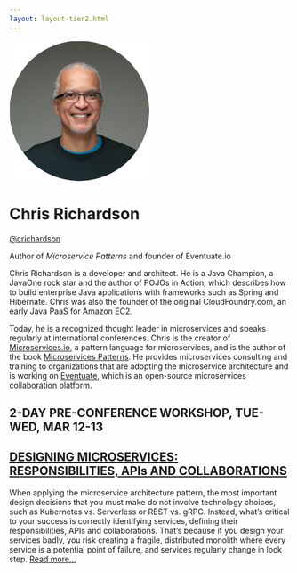```yaml
---
layout: layout-tier2.html
---
```

<div class="container section featured-speaker">
    <div class="row">
      <div class="col-xs-12 col-sm-2 img-container">
        <img class="speaker-page-img" src="../img/speakers/Chris-Richardson-ON.png" />
        </div>
      <div class="col-xs-12 col-sm-10 copy-container">
        <h1 class="speaker-header">Chris Richardson</h1>
        <p><a class="speaker-handle" href="https://twitter.com/crichardson" target="_blank">@crichardson</a></p>
        <span class="speaker-subtitle">Author of <em>Microservice Patterns</em> and founder of <a href="https://eventuate.io/"></a>Eventuate.io</a></span>
        <p>Chris Richardson is a developer and architect. He is a Java Champion, a JavaOne rock star and the author of POJOs in Action, which describes how to build enterprise Java applications with frameworks such as Spring and Hibernate. Chris was also the founder of the original CloudFoundry.com, an early Java PaaS for Amazon EC2.</p>
        <p>Today, he is a recognized thought leader in microservices and speaks regularly at international conferences. Chris is the creator of <a href="http://microservices.io/" target="_blank">Microservices.io</a>, a pattern language for microservices, and is the author of the book <a href="https://www.manning.com/books/microservice-patterns" target="_blank">Microservices Patterns</a>. He provides microservices consulting and training to organizations that are adopting the microservice architecture and is working on <a href="http://eventuate.io/" target="_blank">Eventuate</a>, which is an open-source microservices collaboration platform.</p>
         <h2>2-DAY PRE-CONFERENCE WORKSHOP, TUE-WED, MAR 12-13</h2>
        <h2 class="gold"><a href="../workshops/designing-microservices.html">DESIGNING MICROSERVICES: RESPONSIBILITIES, API<span style="text-transform: lowercase">s</span> AND COLLABORATIONS</a></h2>
        <p>When applying the microservice architecture pattern, the most important design decisions that you must make do not involve technology choices, such as Kubernetes vs. Serverless or REST vs. gRPC. Instead, what’s critical to your success is correctly identifying services, defining their responsibilities, APIs and collaborations. That’s because if you design your services badly, you risk creating a fragile, distributed monolith where every service is a potential point of failure, and services regularly change in lock step. <a href="../workshops/designing-microservices.html">Read more...</a></p>
      </div>
    </div>
  </div>
